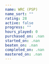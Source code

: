 ```yaml
---
name: WRC (PSP)
name_sort: ""
rating: 28
active: false
progress: ""
hours_played: 0
purchased_on: .nan
started_on: .nan
beaten_on: .nan
completed_on: .nan
mastered_on: .nan
---
```

